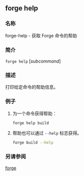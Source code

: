## forge help

### 名称

forge-help - 获取 Forge 命令的帮助

### 简介

``forge help`` [*subcommand*]

### 描述

打印给定命令的帮助信息。

### 例子

1. 为一个命令获得帮助：
    ```sh
    forge help build
    ```

2. 帮助也可以通过 `--help` 标志获得。
    ```sh
    forge build --help
    ```

### 另请参阅

[forge](./forge.md)
